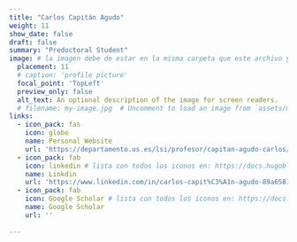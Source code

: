 ```yaml
---
title: "Carlos Capitán Agudo"
weight: 11
show_date: false
draft: false
summary: "Predoctoral Student"
image: # la imagen debe de estar en la misma carpeta que este archivo y debe de llamarse avatar.*, o usar el atributo filename para especificar el nombre de la imagen
  placement: 11
  # caption: 'profile picture'
  focal_point: 'TopLeft'
  preview_only: false
  alt_text: An optional description of the image for screen readers.
  # filename: my-image.jpg  # Uncomment to load an image from `assets/media/` instead.
links:
  - icon_pack: fas
    icon: globe
    name: Personal Website
    url: 'https://departamento.us.es/lsi/profesor/capitan-agudo-carlos/'
  - icon_pack: fab
    icon: linkedin # lista con todos los iconos en: https://docs.hugoblox.com/tutorial/resume/step-2/#skills
    name: Linkdin 
    url: 'https://www.linkedin.com/in/carlos-capit%C3%A1n-agudo-89a65815a/'
  - icon_pack: fab
    icon: Google Scholar # lista con todos los iconos en: https://docs.hugoblox.com/tutorial/resume/step-2/#skills
    name: Google Scholar 
    url: ''
  
---
```


